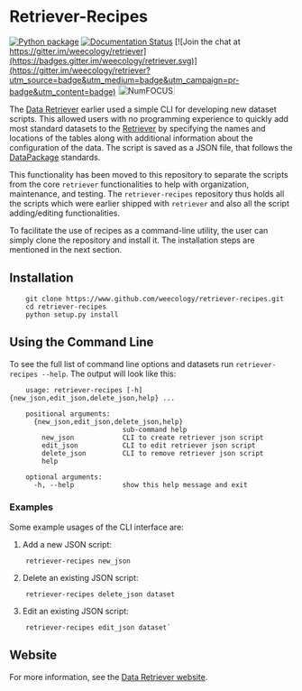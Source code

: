 # Retriever-Recipes

[![Python package](https://github.com/weecology/retriever-recipes/actions/workflows/python-package.yml/badge.svg)](https://github.com/weecology/retriever-recipes/actions/workflows/python-package.yml)
[![Documentation Status](https://readthedocs.org/projects/retriever/badge/?version=latest)](http://retriever.readthedocs.io/en/latest/?badge=latest)
[![Join the chat at https://gitter.im/weecology/retriever](https://badges.gitter.im/weecology/retriever.svg)](https://gitter.im/weecology/retriever?utm_source=badge&utm_medium=badge&utm_campaign=pr-badge&utm_content=badge)
<img alt="NumFOCUS"
   src="https://i0.wp.com/numfocus.org/wp-content/uploads/2019/06/AffiliatedProject.png" width="100" height="18">
</a>

The [Data Retriever](http://data-retriever.org) earlier used a simple CLI for developing new dataset scripts. This allowed users with no programming experience to quickly add most standard datasets to the [Retriever](https://github.com/weecology/retriever) by specifying the names and locations of the tables along with additional information about the configuration of the data. The script is saved as a JSON file, that follows the [DataPackage](http://specs.frictionlessdata.io/data-packages/) standards.

This functionality has been moved to this repository to separate the scripts from the core ``retriever`` functionalities to help with organization, maintenance, and testing. The `retriever-recipes` repository thus holds all the scripts which were earlier shipped with ``retriever`` and also all the script adding/editing functionalities.

To facilitate the use of recipes as a command-line utility, the user can simply clone the repository and install it. The installation steps are mentioned in the next section.

## Installation

```
    git clone https://www.github.com/weecology/retriever-recipes.git
    cd retriever-recipes
    python setup.py install

```

## Using the Command Line

To see the full list of command line options and datasets run `retriever-recipes --help`. The output will look like this:

```
    usage: retriever-recipes [-h] {new_json,edit_json,delete_json,help} ...

    positional arguments:
      {new_json,edit_json,delete_json,help}
                            sub-command help
        new_json            CLI to create retriever json script
        edit_json           CLI to edit retriever json script
        delete_json         CLI to remove retriever json script
        help

    optional arguments:
      -h, --help            show this help message and exit
```

### Examples

Some example usages of the CLI interface are:

1. Add a new JSON script: 

```
    retriever-recipes new_json
```

2. Delete an existing JSON script: 

```
    retriever-recipes delete_json dataset
```

3. Edit an existing JSON script: 

```
    retriever-recipes edit_json dataset`
```

## Website

For more information, see the [Data Retriever website](https://www.data-retriever.org/). 
